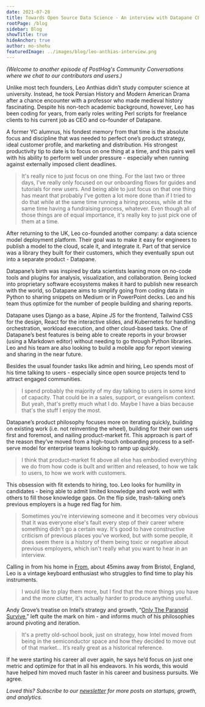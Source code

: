 ```yaml
---
date: 2021-07-28
title: Towards Open Source Data Science - An interview with Datapane CEO, Leo Anthias
rootPage: /blog
sidebar: Blog
showTitle: true
hideAnchor: true
author: mo-shehu
featuredImage: ../images/blog/leo-anthias-interview.png
---
```

_(Welcome to another episode of PostHog's Community Conversations where we chat to our contributors and users.)_

Unlike most tech founders, Leo Anthias didn’t study computer science at university. Instead, he took Persian History and Modern American Drama after a chance encounter with a professor who made medieval history fascinating. Despite his non-tech academic background, however, Leo has been coding for years, from early roles writing Perl scripts for freelance clients to his current job as CEO and co-founder of Datapane.

A former YC alumnus, his fondest memory from that time is the absolute focus and discipline that was needed to perfect one’s product strategy, ideal customer profile, and marketing and distribution. His strongest productivity tip to date is to focus on one thing at a time, and this pairs well with his ability to perform well under pressure - especially when running against externally imposed client deadlines.

> It's really nice to just focus on one thing. For the last two or three days, I've really only focused on our onboarding flows for guides and tutorials for new users. And being able to just focus on that one thing has meant that probably I've gotten a lot more done than if I tried to do that while at the same time running a hiring process, while at the same time having a fundraising process, whatever. Even though all of those things are of equal importance, it's really key to just pick one of them at a time.

After returning to the UK, Leo co-founded another company: a data science model deployment platform. Their goal was to make it easy for engineers to publish a model to the cloud, scale it, and integrate it. Part of that service was a library they built for their customers, which they eventually spun out into a separate product - Datapane. 

Datapane’s birth was inspired by data scientists leaning more on no-code tools and plugins for analysis, visualization, and collaboration. Being locked into proprietary software ecosystems makes it hard to publish new research with the world, so Datapane aims to simplify going from coding data in Python to sharing snippets on Medium or in PowerPoint decks. Leo and his team thus optimize for the number of people building and sharing reports.

Datapane uses Django as a base, Alpine JS for the frontend, Tailwind CSS for the design, React for the interactive slides, and Kubernetes for handling orchestration, workload execution, and other cloud-based tasks. One of Datapane’s best features is being able to create reports in your browser (using a Markdown editor) without needing to go through Python libraries. Leo and his team are also looking to build a mobile app for report viewing and sharing in the near future.

Besides the usual founder tasks like admin and hiring, Leo spends most of his time talking to users - especially since open source projects tend to attract engaged communities.

> I spend probably the majority of my day talking to users in some kind of capacity. That could be in a sales, support, or evangelism context. But yeah, that's pretty much what I do. Maybe I have a bias because that's the stuff I enjoy the most.

Datapane’s product philosophy focuses more on iterating quickly, building on existing work (i.e. not reinventing the wheel), building for their own users first and foremost, and nailing product-market fit. This approach is part of the reason they’ve moved from a high-touch onboarding process to a self-serve model for enterprise teams looking to ramp up quickly.

> I think that product-market fit above all else has embodied everything we do from how code is built and written and released, to how we talk to users, to how we work with customers.

This obsession with fit extends to hiring, too. Leo looks for humility in candidates - being able to admit limited knowledge and work well with others to fill those knowledge gaps. On the flip side, trash-talking one’s previous employers is a huge red flag for him.

> Sometimes you're interviewing someone and it becomes very obvious that it was everyone else's fault every step of their career where something didn't go a certain way. It's good to have constructive criticism of previous places you've worked, but with some people, it does seem there is a history of them being toxic or negative about previous employers, which isn't really what you want to hear in an interview.

Calling in from his home in [From](https://www.discoverfrome.co.uk/frome), about 45mins away from Bristol, England, Leo is a vintage keyboard enthusiast who struggles to find time to play his instruments. 

> I would like to play them more, but I find that the more things you have and the more clutter, it's actually harder to produce anything useful.

Andy Grove’s treatise on Intel’s strategy and growth, “[Only The Paranoid Survive](https://www.amazon.com/Only-Paranoid-Survive-Exploit-Challenge/dp/0385483821),” left quite the mark on him - and informs much of his philosophies around pivoting and iteration.

> It's a pretty old-school book, just on strategy, how Intel moved from being in the semiconductor space and how they decided to move out of that market… It’s really great as a historical reference.

If he were starting his career all over again, he says he’d focus on just one metric and optimize for that in all his endeavors. In his words, this would have helped him moved much faster in his career and business pursuits. We agree.

_Loved this? Subscribe to our [newsletter](https://posthog.com/newsletter) for more posts on startups, growth, and analytics._

